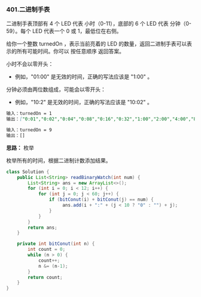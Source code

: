 ### 401.二进制手表

二进制手表顶部有 4 个 LED 代表 小时（0-11），底部的 6 个 LED 代表 分钟（0-59）。每个 LED 代表一个 0 或 1，最低位在右侧。

给你一个整数 turnedOn ，表示当前亮着的 LED 的数量，返回二进制手表可以表示的所有可能时间。你可以 按任意顺序 返回答案。

小时不会以零开头：

- 例如，"01:00" 是无效的时间，正确的写法应该是 "1:00" 。

分钟必须由两位数组成，可能会以零开头：

- 例如，"10:2" 是无效的时间，正确的写法应该是 "10:02" 。

``` markdown
输入：turnedOn = 1
输出：["0:01","0:02","0:04","0:08","0:16","0:32","1:00","2:00","4:00","8:00"]

输入：turnedOn = 9
输出：[]
```

**思路：** 枚举

枚举所有的时间，根据二进制计数添加结果。

``` java
class Solution {
    public List<String> readBinaryWatch(int num) {
        List<String> ans = new ArrayList<>();
        for (int i = 0; i < 12; i++) {
            for (int j = 0; j < 60; j++) {
                if (bitConut(i) + bitConut(j) == num) {
                     ans.add(i + ":" + (j < 10 ? "0" : "") + j);
                }
            }
        }
        return ans;
    }

    private int bitConut(int n) {
        int count = 0;
        while (n > 0) {
            count++;
            n &= (n-1);
        }
        return count;
    }
}
```

